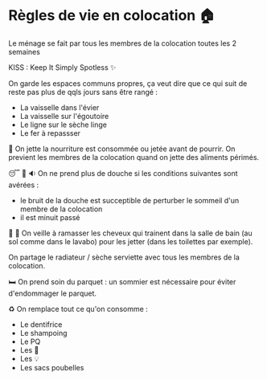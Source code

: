 # Règles de vie en colocation :house:

Le ménage se fait par tous les membres de la colocation toutes les 2 semaines

KISS : Keep It Simply Spotless :sparkles:

On garde les espaces communs propres,
ça veut dire que ce qui suit de reste pas plus de qqls jours sans être rangé :

* La vaisselle dans l'évier
* La vaisselle sur l'égoutoire
* Le ligne sur le sèche linge
* Le fer à repassser

:nauseated_face:
On jette la nourriture est consommée ou jetée avant de pourrir.
On previent les membres de la colocation quand on jette des aliments périmés.

:sleeping: :shower: :sound:
On ne prend plus de douche si les conditions suivantes sont avérées :
* le bruit de la douche est succeptible de perturber le sommeil d'un membre de la colocation
* il est minuit passé

:haircut: :bathtub:
On veille à ramasser les cheveux qui trainent dans la salle de bain (au sol comme dans le lavabo) pour les jetter (dans les toilettes par exemple).

On partage le radiateur / sèche serviette avec tous les membres de la colocation.

:bed:
On prend soin du parquet : un sommier est nécessaire pour éviter d'endommager le parquet.

:recycle:
On remplace tout ce qu'on consomme :
* Le dentifrice
* Le shampoing
* Le PQ
* Les :beer:
* Les :bulb:
* Les sacs poubelles
